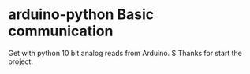 arduino-python Basic communication
======================================

Get with python 10 bit analog reads from  Arduino. S
Thanks for start the project.
